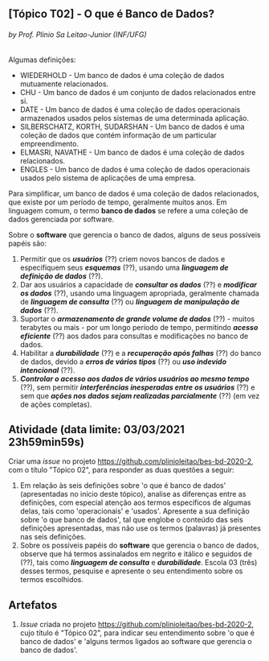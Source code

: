 ## [Tópico T02] - O que é Banco de Dados?
###### *by Prof. Plinio Sa Leitao-Junior (INF/UFG)*

Algumas definições:
- WIEDERHOLD - Um banco de dados é uma coleção de dados mutuamente relacionados.
- CHU - Um banco de dados é um conjunto de dados relacionados entre si.
- DATE - Um banco de dados é uma coleção de dados operacionais armazenados usados pelos sistemas de uma determinada aplicação.
- SILBERSCHATZ, KORTH, SUDARSHAN - Um banco de dados é uma coleção de dados que contém informação de um particular empreendimento.
- ELMASRI, NAVATHE - Um banco de dados é uma coleção de dados relacionados.
- ENGLES - Um banco de dados é uma coleção de dados operacionais usados pelo sistema de aplicações de uma empresa.

Para simplificar, um banco de dados é uma coleção de dados relacionados, que existe por um período de tempo, geralmente muitos anos. Em linguagem comum, o termo **banco de dados** se refere a uma coleção de dados gerenciada por software. 

Sobre o **software** que gerencia o banco de dados, alguns de seus possíveis papéis são:
1. Permitir que os ***usuários*** (??) criem novos bancos de dados e especifiquem seus ***esquemas*** (??), usando uma ***linguagem de definição de dados*** (??).
2. Dar aos usuários a capacidade de ***consultar os dados*** (??) e ***modificar os dados*** (??), usando uma linguagem apropriada, geralmente chamada de ***linguagem de consulta*** (??) ou ***linguagem de manipulação de dados*** (??).
3. Suportar o ***armazenamento de grande volume de dados*** (??) - muitos terabytes ou mais - por um longo período de tempo, permitindo ***acesso eficiente*** (??) aos dados para consultas e modificações no banco de dados.
4. Habilitar a ***durabilidade*** (??) e a ***recuperação após falhas*** (??) do banco de dados, devido a ***erros de vários tipos*** (??) ou ***uso indevido intencional*** (??).
5. ***Controlar o acesso aos dados de vários usuários ao mesmo tempo*** (??), sem permitir ***interferências inesperadas entre os usuários*** (??) e sem que ***ações nos dados sejam realizadas parcialmente*** (??) (em vez de ações completas).

## Atividade (data limite: **03/03/2021 23h59min59s**)

Criar uma _issue_ no projeto https://github.com/plinioleitao/bes-bd-2020-2, com o título "Tópico 02", para responder as duas questões a seguir:  
1. Em relação às seis definições sobre 'o que é banco de dados' (apresentadas no início deste tópico), analise as diferenças entre as definições, com especial atenção aos termos específicos de algumas delas, tais como 'operacionais' e 'usados'. Apresente a sua definição sobre 'o que banco de dados', tal que englobe o conteúdo das seis definições apresentadas, mas não use os termos (palavras) já presentes nas seis definições.
1. Sobre os possíveis papéis do **software** que gerencia o banco de dados, observe que há termos assinalados em negrito e itálico e seguidos de (??), tais como ***linguagem de consulta*** e ***durabilidade***. Escola 03 (três) desses termos, pesquise e apresente o seu entendimento sobre os termos escolhidos.
   
## Artefatos

1. _Issue_ criada no projeto https://github.com/plinioleitao/bes-bd-2020-2, cujo título é "Tópico 02", para indicar seu entendimento sobre 'o que é banco de dados' e 'alguns termos ligados ao software que gerencia o banco de dados'.
